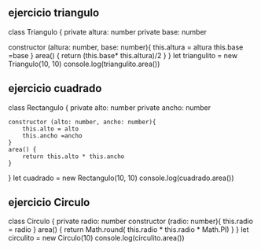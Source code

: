## ejercicio triangulo
class Triangulo {
    private altura: number
    private base: number

   constructor (altura: number, base: number){
       this.altura = altura 
       this.base =base
   }
   area() {
       return (this.base* this.altura)/2
   }
}
let triangulito = new Triangulo(10, 10)
console.log(triangulito.area())
## ejercicio cuadrado
class Rectangulo {
    private alto: number
    private ancho: number

    constructor (alto: number, ancho: number){
        this.alto = alto
        this.ancho =ancho
    }
    area() {
        return this.alto * this.ancho
    }
}
let cuadrado = new Rectangulo(10, 10)
console.log(cuadrado.area())
## ejercicio Circulo
class Circulo {
    private radio: number
    constructor (radio: number){
        this.radio = radio
    }
    area() {
        return Math.round( this.radio * this.radio * Math.PI)
    }
}
let circulito = new Circulo(10)
console.log(circulito.area())
